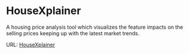 # HouseXplainer

A housing price analysis tool which visualizes the feature impacts on the selling prices keeping up with the latest market trends.

URL: [HouseXplainer](https://housexplainer.streamlit.app/)
